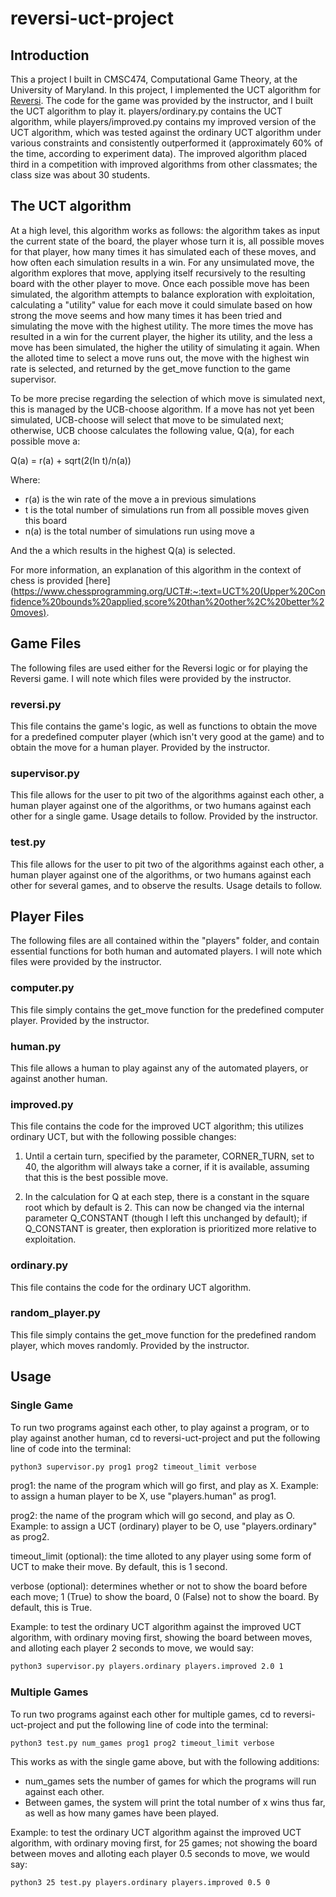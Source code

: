 # reversi-uct-project

## Introduction
This a project I built in CMSC474, Computational Game Theory, at the University of Maryland. In this project, I implemented the UCT algorithm for [Reversi](https://www.mastersofgames.com/rules/reversi-othello-rules.htm). The code for the game was provided by the instructor, and I built the UCT algorithm to play it. players/ordinary.py contains the UCT algorithm, while players/improved.py contains my improved version of the UCT algorithm, which was tested against the ordinary UCT algorithm under various constraints and consistently outperformed it (approximately 60% of the time, according to experiment data). The improved algorithm placed third in a competition with improved algorithms from other classmates; the class size was about 30 students.

## The UCT algorithm
At a high level, this algorithm works as follows: the algorithm takes as input the current state of the board, the player whose turn it is, all possible moves for that player, how many times it has simulated each of these moves, and how often each simulation results in a win. For any unsimulated move, the algorithm explores that move, applying itself recursively to the resulting board with the other player to move. Once each possible move has been simulated, the algorithm attempts to balance exploration with exploitation, calculating a "utility" value for each move it could simulate based on how strong the move seems and how many times it has been tried and simulating the move with the highest utility. The more times the move has resulted in a win for the current player, the higher its utility, and the less a move has been simulated, the higher the utility of simulating it again. When the alloted time to select a move runs out, the move with the highest win rate is selected, and returned by the get_move function to the game supervisor. 

To be more precise regarding the selection of which move is simulated next, this is managed by the UCB-choose algorithm. If a move has not yet been simulated, UCB-choose will select that move to be simulated next; otherwise, UCB choose calculates the following value, Q(a), for each possible move a:

Q(a) = r(a) + sqrt(2(ln t)/n(a))

Where:

- r(a) is the win rate of the move a in previous simulations
- t is the total number of simulations run from all possible moves given this board
- n(a) is the total number of simulations run using move a

And the a which results in the highest Q(a) is selected.

For more information, an explanation of this algorithm in the context of chess is provided [here](https://www.chessprogramming.org/UCT#:~:text=UCT%20(Upper%20Confidence%20bounds%20applied,score%20than%20other%2C%20better%20moves).

## Game Files
The following files are used either for the Reversi logic or for playing the Reversi game. I will note which files were provided by the instructor. 

### reversi.py
This file contains the game's logic, as well as functions to obtain the move for a predefined computer player (which isn't very good at the game) and to obtain the move for a human player. Provided by the instructor.

### supervisor.py
This file allows for the user to pit two of the algorithms against each other, a human player against one of the algorithms, or two humans against each other for a single game. Usage details to follow. Provided by the instructor.

### test.py 
This file allows for the user to pit two of the algorithms against each other, a human player against one of the algorithms, or two humans against each other for several games, and to observe the results. Usage details to follow.

## Player Files
The following files are all contained within the "players" folder, and contain essential functions for both human and automated players. I will note which files were provided by the instructor.

### computer.py
This file simply contains the get_move function for the predefined computer player. Provided by the instructor.

### human.py
This file allows a human to play against any of the automated players, or against another human.

### improved.py 
This file contains the code for the improved UCT algorithm; this utilizes ordinary UCT, but with the following possible changes:

1. Until a certain turn, specified by the parameter, CORNER_TURN, set to 40, the algorithm will always take a corner, if it is available, assuming that this is the best possible move.

2. In the calculation for Q at each step, there is a constant in the square root which by default is 2. This can now be changed via the internal parameter Q_CONSTANT (though I left this unchanged by default); if Q_CONSTANT is greater, then exploration is prioritized more relative to exploitation.

### ordinary.py
This file contains the code for the ordinary UCT algorithm.

### random_player.py
This file simply contains the get_move function for the predefined random player, which moves randomly. Provided by the instructor.

## Usage

### Single Game 
To run two programs against each other, to play against a program, or to play against another human, cd to reversi-uct-project and put the following line of code into the terminal:

```bash
python3 supervisor.py prog1 prog2 timeout_limit verbose
```

prog1: the name of the program which will go first, and play as X. Example: to assign a human player to be X, use "players.human" as prog1.

prog2: the name of the program which will go second, and play as O. Example: to assign a UCT (ordinary) player to be O, use "players.ordinary" as prog2.

timeout_limit (optional): the time alloted to any player using some form of UCT to make their move. By default, this is 1 second.

verbose (optional): determines whether or not to show the board before each move; 1 (True) to show the board, 0 (False) not to show the board. By default, this is True.

Example: to test the ordinary UCT algorithm against the improved UCT algorithm, with ordinary moving first, showing the board between moves, and alloting each player 2 seconds to move, we would say:

```bash
python3 supervisor.py players.ordinary players.improved 2.0 1
```

### Multiple Games
To run two programs against each other for multiple games, cd to reversi-uct-project and put the following line of code into the terminal:

```bash
python3 test.py num_games prog1 prog2 timeout_limit verbose
```

This works as with the single game above, but with the following additions: 

- num_games sets the number of games for which the programs will run against each other.
- Between games, the system will print the total number of x wins thus far, as well as how many games have been played.

Example: to test the ordinary UCT algorithm against the improved UCT algorithm, with ordinary moving first, for 25 games; not showing the board between moves and alloting each player 0.5 seconds to move, we would say:

```bash
python3 25 test.py players.ordinary players.improved 0.5 0
```
